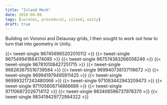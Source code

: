 ```yaml
---
title: "Island Mesh"
date: 2018-04-09
tags: [voronoi, procedural, island, unity]
draft: true
---
```

Building on Voronoi and Delaunay grids, I then sought to work out how to turn that into geometry in Unity.
<!--more-->
{{< tweet-single 967456965202010112 >}}
{{< tweet-single 967549941664174085 >}}
{{< tweet-single 967574383266058246 >}}
{{< tweet-single 967810108427251715 >}}
{{< tweet-single 968263675516739584 >}}
{{< tweet-single 969940738137116672 >}}
{{< tweet-single 969941979495911425 >}}
{{< tweet-single 969993217243480066 >}}
{{< tweet-single 971093442943209473 >}}
{{< tweet-single 971105608714866689 >}}
{{< tweet-single 971106872026714112 >}}
{{< tweet-single 983406596737978370 >}}
{{< tweet-single 983419429772984322 >}}
